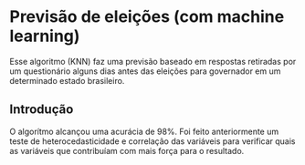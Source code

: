 # Previsão de eleições (com machine learning)
Esse algoritmo (KNN) faz uma previsão baseado em respostas retiradas por um questionário alguns dias antes das eleições para governador em um determinado
estado brasileiro.

## Introdução
O algorítmo alcançou uma acurácia de 98%. Foi feito anteriormente um teste de heterocedasticidade e correlação das variáveis para verificar
quais as variáveis que contribuíam com mais força para o resultado.
